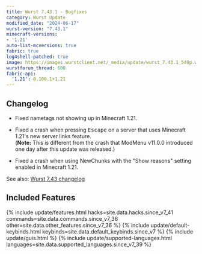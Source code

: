 ```yaml
---
title: Wurst 7.43.1 - Bugfixes
category: Wurst Update
modified_date: "2024-06-17"
wurst-version: "7.43.1"
minecraft-versions:
- '1.21'
auto-list-mcversions: true
fabric: true
log4shell-patched: true
image: https://images.wurstclient.net/_media/update/wurst_7.43.1_540p.webp
wurstforum_thread: 600
fabric-api:
  '1.21': 0.100.1+1.21
---
```

## Changelog

- Fixed nametags not showing up in Minecraft 1.21.

- Fixed a crash when pressing <kbd>Escape</kbd> on a server that uses Minecraft 1.21's new server links feature.  
  (**Note:** This is different from the crash that ModMenu v11.0.0 introduced one day after this update was released.)

- Fixed a crash when using NewChunks with the "Show reasons" setting enabled in Minecraft 1.21.

See also: [Wurst 7.43 changelog](/updates/wurst-7-43/)

## Included Features

{% include update/features.html hacks=site.data.hacks.since_v7_41 commands=site.data.commands.since_v7_36 other=site.data.other_features.since_v7_36 %}
{% include update/default-keybinds.html keybinds=site.data.default_keybinds.since_v7 %}
{% include update/guis.html %}
{% include update/supported-languages.html languages=site.data.supported_languages.since_v7_39 %}
